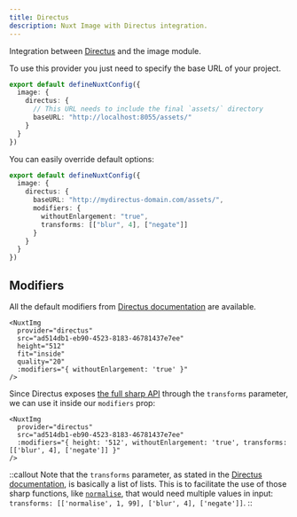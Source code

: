 ```yaml
---
title: Directus
description: Nuxt Image with Directus integration.
---
```


Integration between [Directus](https://directus.io/) and the image module.

To use this provider you just need to specify the base URL of your project.

```ts [nuxt.config.ts]
export default defineNuxtConfig({
  image: {
    directus: {
      // This URL needs to include the final `assets/` directory
      baseURL: "http://localhost:8055/assets/"
    }
  }
})
```

You can easily override default options:

```ts [nuxt.config.ts]
export default defineNuxtConfig({
  image: {
    directus: {
      baseURL: "http://mydirectus-domain.com/assets/",
      modifiers: {
        withoutEnlargement: "true",
        transforms: [["blur", 4], ["negate"]]
      }
    }
  }
})
```

## Modifiers
All the default modifiers from [Directus documentation](https://docs.directus.io/reference/files.html#requesting-a-thumbnail) are available.

```vue
<NuxtImg
  provider="directus"
  src="ad514db1-eb90-4523-8183-46781437e7ee"
  height="512"
  fit="inside"
  quality="20"
  :modifiers="{ withoutEnlargement: 'true' }"
/>
```

Since Directus exposes [the full sharp API](https://sharp.pixelplumbing.com/api-operation) through the `transforms` parameter, we can use it inside our `modifiers` prop:

```vue
<NuxtImg
  provider="directus"
  src="ad514db1-eb90-4523-8183-46781437e7ee"
  :modifiers="{ height: '512', withoutEnlargement: 'true', transforms: [['blur', 4], ['negate']] }"
/>
```

::callout
Note that the `transforms` parameter, as stated in the [Directus documentation](https://docs.directus.io/reference/files.html#advanced-transformations), is basically a list of lists. This is to facilitate the use of those sharp functions, like [`normalise`](https://sharp.pixelplumbing.com/api-operation#normalise), that would need multiple values in input: `transforms: [['normalise', 1, 99], ['blur', 4], ['negate']]`.
::
